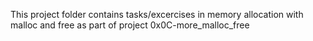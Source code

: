 This project folder contains tasks/excercises in 
memory allocation with malloc and free as part of project 0x0C-more_malloc_free
